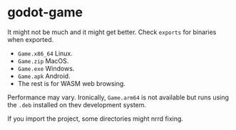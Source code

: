 # godot-game

It might not be much and it might get better. Check `exports` for binaries when exported.

 * `Game.x86_64` Linux.
 * `Game.zip` MacOS.
 * `Game.exe` Windows.
 * `Game.apk` Android.
 * The rest is for WASM web browsing.
 
Performance may vary. Ironically, `Game.arm64` is not available but runs using the `.deb`
installed on thev development system.

If you import the project, some directories might nrrd fixing.
